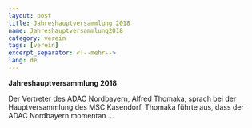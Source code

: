 ```yaml
---
layout: post
title: Jahreshauptversammlung 2018
name: Jahreshauptversammlung2018
category: verein
tags: [verein]
excerpt_separator: <!--mehr-->
lang: de
---
```


**Jahreshauptversammlung 2018**

Der Vertreter des ADAC Nordbayern, Alfred Thomaka, sprach bei der Hauptversammlung des MSC Kasendorf. 
Thomaka führte aus, dass der ADAC Nordbayern momentan ... 

<!--mehr-->
